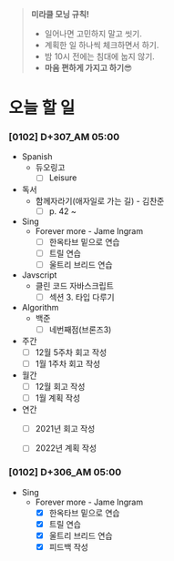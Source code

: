 > **미라클 모닝 규칙!**
>
> - 일어나면 고민하지 말고 씻기.
> - 계획한 일 하나씩 체크하면서 하기.
> - 밤 10시 전에는 침대에 눕지 않기.
> - **마음 편하게 가지고 하기**😎

# 오늘 할 일

### [0102] D+307_AM 05:00

- Spanish 
  - 듀오링고
    - [ ] Leisure
- 독서
  - 함께자라기(애자일로 가는 길) - 김찬준
    - [ ] p. 42 ~ 
- Sing
  - Forever more - Jame Ingram
    - [ ] 한옥타브 밑으로 연습
    - [ ] 트릴 연습
    - [ ] 울트리 브리드 연습
- Javscript
  - 클린 코드 자바스크립트
    - [ ] 섹션 3. 타입 다루기
- Algorithm
  - 백준
    - [ ] 네번째점(브론즈3)

- 주간
  - [ ] 12월 5주차 회고 작성
  - [ ] 1월 1주차 회고 작성
- 월간
  - [ ] 12월 회고 작성
  - [ ] 1월 계획 작성
- 연간
  - [ ] 2021년 회고 작성
  - [ ] 2022년 계획 작성



### [0102] D+306_AM 05:00

- Sing
  - Forever more - Jame Ingram
    - [x] 한옥타브 밑으로 연습
    - [x] 트릴 연습
    - [x] 울트리 브리드 연습
    - [x] 피드백 작성